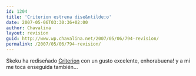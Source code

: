 ```yaml
---
id: 1204
title: 'Criterion estrena dise&ntilde;o'
date: 2007-05-06T03:30:36+02:00
author: Chavalina
layout: revision
guid: http://www.wp.chavalina.net/2007/05/06/794-revision/
permalink: /2007/05/06/794-revision/
---
```

Skeku ha redise&ntilde;ado <a href="http://www.criteriondg.info/wordpress" target="_blank">Criterion</a> con un gusto excelente, enhorabuena! y a mi me toca enseguida tambi&eacute;n&#8230;